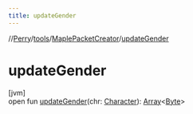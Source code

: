 ```yaml
---
title: updateGender
---
```

//[Perry](../../../index.html)/[tools](../index.html)/[MaplePacketCreator](index.html)/[updateGender](update-gender.html)



# updateGender



[jvm]\
open fun [updateGender](update-gender.html)(chr: [Character](../../client/-character/index.html)): [Array](https://kotlinlang.org/api/latest/jvm/stdlib/kotlin/-array/index.html)<[Byte](https://kotlinlang.org/api/latest/jvm/stdlib/kotlin/-byte/index.html)>




